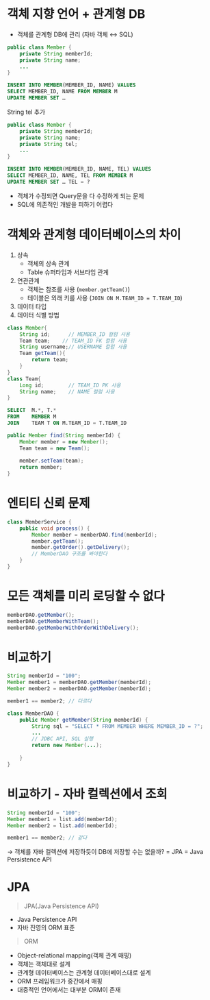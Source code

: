 # 객체 지향 언어 + 관계형 DB

- 객체를 관계형 DB에 관리 (자바 객체 ↔ SQL)

```java
public class Member {
    private String memberId;
    private String name;
    ...
}
```
```sql
INSERT INTO MEMBER(MEMBER_ID, NAME) VALUES
SELECT MEMBER_ID, NAME FROM MEMBER M
UPDATE MEMBER SET …
```

String tel 추가

```java
public class Member {
    private String memberId;
    private String name;
    private String tel;
    ...
}
```
```sql
INSERT INTO MEMBER(MEMBER_ID, NAME, TEL) VALUES
SELECT MEMBER_ID, NAME, TEL FROM MEMBER M
UPDATE MEMBER SET … TEL = ?
```

- 객체가 수정되면 Query문을 다 수정하게 되는 문제
- SQL에 의존적인 개발을 피하기 어렵다

# 객체와 관계형 데이터베이스의 차이

1. 상속
   - 객체의 상속 관계
   - Table 슈퍼타입과 서브타입 관계
2. 연관관계
   - 객체는 참조를 사용 (`member.getTeam()`)
   - 테이블은 외래 키를 사용 (`JOIN ON M.TEAM_ID = T.TEAM_ID`)
3. 데이터 타입
4. 데이터 식별 방법
```java
class Member{
	String id;      // MEMBER_ID 컬럼 사용
	Team team;    // TEAM_ID FK 컬럼 사용
	String username;// USERNAME 컬럼 사용
    Team getTeam(){
		return team;
    }   
}
class Team{
	Long id;        // TEAM_ID PK 사용
    String name;    // NAME 컬럼 사용
}
```
```sql
SELECT  M.*, T.*
FROM    MEMBER M
JOIN    TEAM T ON M.TEAM_ID = T.TEAM_ID
```
```java
public Member find(String memberId) {
	Member member = new Member();
	Team team = new Team();
	
	member.setTeam(team);
	return member;
}
```

# 엔티티 신뢰 문제
```java
class MemberService {
	public void process() {
		Member member = memberDAO.find(memberId);
		member.getTeam();
		member.getOrder().getDelivery();
		// MemberDAO 구조를 봐야한다
	}
}
```

# 모든 객체를 미리 로딩할 수 없다
```java
memberDAO.getMember();
memberDAO.getMemberWithTeam();
memberDAO.getMemberWithOrderWithDelivery();
```

# 비교하기
```java
String memberId = "100";
Member member1 = memberDAO.getMember(memberId);
Member member2 = memberDAO.getMember(memberId);

member1 == member2; // 다르다

class MemberDAO {
	public Member getMember(String memberId) {
		String sql = "SELECT * FROM MEMBER WHERE MEMBER_ID = ?";
		...
        // JDBC API, SQL 실행
        return new Member(...);
       
    }
}
```

# 비교하기 - 자바 컬렉션에서 조회
```java
String memberId = "100";
Member member1 = list.add(memberId);
Member member2 = list.add(memberId);

member1 == member2; // 같다
```

→ 객체를 자바 컬렉션에 저장하듯이 DB에 저장할 수는 없을까? = JPA = Java Persistence API

# JPA

> JPA(Java Persistence API)

- Java Persistence API
- 자바 진영의 ORM 표준

> ORM

- Object-relational mapping(객체 관계 매핑)
- 객체는 객체대로 설계
- 관계형 데이터베이스는 관계형 데이터베이스대로 설계
- ORM 프레임워크가 중간에서 매핑
- 대중적인 언어에서는 대부분 ORM이 존재

